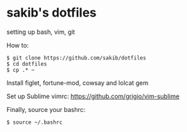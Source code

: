# sakib's dotfiles
setting up bash, vim, git

How to:
```
$ git clone https://github.com/sakib/dotfiles
$ cd dotfiles
$ cp .* ~
```

Install figlet, fortune-mod, cowsay and lolcat gem

Set up Sublime vimrc:
  https://github.com/grigio/vim-sublime

Finally, source your bashrc:
```
$ source ~/.bashrc
```
